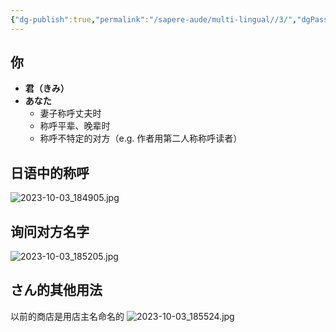 ```yaml
---
{"dg-publish":true,"permalink":"/sapere-aude/multi-lingual//3/","dgPassFrontmatter":true}
---
```


## 你
- **君（きみ）**
- **あなた**
	- 妻子称呼丈夫时
	- 称呼平辈、晚辈时
	- 称呼不特定的对方（e.g. 作者用第二人称称呼读者）


## 日语中的称呼
![2023-10-03_184905.jpg](/img/user/TARDIS/Assets/2023/2023-10-03_184905.jpg)

## 询问对方名字
![2023-10-03_185205.jpg](/img/user/TARDIS/Assets/2023/2023-10-03_185205.jpg)
 
## さん的其他用法

以前的商店是用店主名命名的
![2023-10-03_185524.jpg](/img/user/TARDIS/Assets/2023/2023-10-03_185524.jpg)


